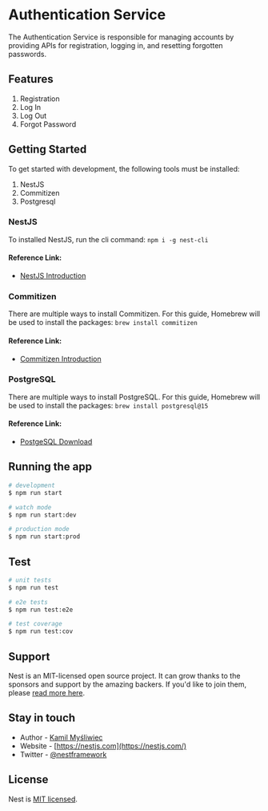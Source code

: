 # Authentication Service

The Authentication Service is responsible for managing accounts by providing APIs for registration, logging in, and resetting forgotten passwords.

## Features
1. Registration
2. Log In
3. Log Out
4. Forgot Password

## Getting Started
To get started with development, the following tools must be installed:
1. NestJS
2. Commitizen
3. Postgresql

### NestJS
To installed NestJS, run the cli command: `npm i -g nest-cli`

#### Reference Link:
- [NestJS Introduction](https://docs.nestjs.com)

### Commitizen
There are multiple ways to install Commitizen. For this guide, Homebrew will be used to install the packages: `brew install commitizen`

#### Reference Link:
- [Commitizen Introduction](https://commitizen-tools.github.io/commitizen/)

### PostgreSQL
There are multiple ways to install PostgreSQL. For this guide, Homebrew will be used to install the packages: `brew install postgresql@15`


#### Reference Link:
- [PostgeSQL Download](https://www.postgresql.org/download/macosx/)

## Running the app

```bash
# development
$ npm run start

# watch mode
$ npm run start:dev

# production mode
$ npm run start:prod
```

## Test

```bash
# unit tests
$ npm run test

# e2e tests
$ npm run test:e2e

# test coverage
$ npm run test:cov
```

## Support

Nest is an MIT-licensed open source project. It can grow thanks to the sponsors and support by the amazing backers. If you'd like to join them, please [read more here](https://docs.nestjs.com/support).

## Stay in touch

- Author - [Kamil Myśliwiec](https://kamilmysliwiec.com)
- Website - [https://nestjs.com](https://nestjs.com/)
- Twitter - [@nestframework](https://twitter.com/nestframework)

## License

Nest is [MIT licensed](LICENSE).
